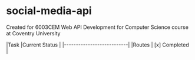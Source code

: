 # social-media-api
Created for 6003CEM Web API Development for Computer Science course at Coventry University

|Task       |Current Status |
|---------------------------|
|Routes     | [x] Completed |
